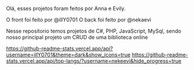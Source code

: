 Olá, esses projetos foram feitos por Anna e Evily.

O front foi feito por @illY0701
O back foi feito por @nekaevi

Nesse repositorio temos projetos de C#, PHP, JavaScript, MySql, sendo nosso principal projeto um CRUD de uma biblioteca online

https://github-readme-stats.vercel.app/api?username=illY0701&theme=dark&show_icons=true
https://github-readme-stats.vercel.app/api/top-langs/?username=nekeevi&hide_progress=true
